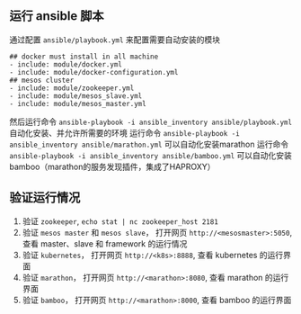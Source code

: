 ## 运行 ansible 脚本

通过配置 `ansible/playbook.yml` 来配置需要自动安装的模块

~~~~~~
## docker must install in all machine
- include: module/docker.yml
- include: module/docker-configuration.yml
## mesos cluster
- include: module/zookeeper.yml
- include: module/mesos_slave.yml
- include: module/mesos_master.yml
~~~~~~

然后运行命令 `ansible-playbook -i ansible_inventory ansible/playbook.yml` 自动化安装、并允许所需要的环境
运行命令 `ansible-playbook -i ansible_inventory ansible/marathon.yml` 可以自动化安装marathon
运行命令 `ansible-playbook -i ansible_inventory ansible/bamboo.yml` 可以自动化安装bamboo（marathon的服务发现插件，集成了HAPROXY）


## 验证运行情况 ##

1. 验证 `zookeeper`, `echo stat | nc zookeeper_host 2181`
2. 验证 `mesos master` 和 `mesos slave`， 打开网页 `http://<mesosmaster>:5050`, 查看 master、slave 和 framework 的运行情况
3. 验证 `kubernetes`， 打开网页 `http://<k8s>:8888`, 查看 kubernetes 的运行界面
4. 验证 `marathon`， 打开网页 `http://<marathon>:8080`, 查看 marathon 的运行界面
5. 验证 `bamboo`， 打开网页 `http://<marathon>:8000`, 查看 bamboo 的运行界面
